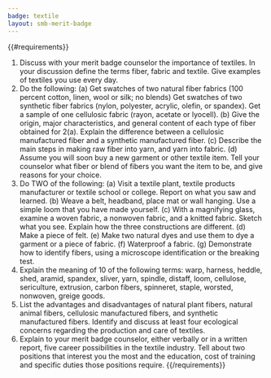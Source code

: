 ```yaml
---
badge: textile
layout: smb-merit-badge
---
```


{{#requirements}}
1. Discuss with your merit badge counselor the importance of textiles. In your discussion define the terms fiber, fabric and textile. Give examples of textiles you use every day.
2. Do the following:
    (a) Get swatches of two natural fiber fabrics (100 percent cotton, linen, wool or silk; no blends) Get swatches of two synthetic fiber fabrics (nylon, polyester, acrylic, olefin, or spandex). Get a sample of one cellulosic fabric (rayon, acetate or lyocell).
    (b) Give the origin, major characteristics, and general content of each type of fiber obtained for 2(a). Explain the difference between a cellulosic manufactured fiber and a synthetic manufactured fiber.
    (c) Describe the main steps in making raw fiber into yarn, and yarn into fabric.
    (d) Assume you will soon buy a new garment or other textile item. Tell your counselor what fiber or blend of fibers you want the item to be, and give reasons for your choice.
3. Do TWO of the following:
    (a) Visit a textile plant, textile products manufacturer or textile school or college. Report on what you saw and learned.
    (b) Weave a belt, headband, place mat or wall hanging. Use a simple loom that you have made yourself.
    (c) With a magnifying glass, examine a woven fabric, a nonwoven fabric, and a knitted fabric. Sketch what you see. Explain how the three constructions are different.
    (d) Make a piece of felt.
    (e) Make two natural dyes and use them to dye a garment or a piece of fabric.
    (f) Waterproof a fabric.
    (g) Demonstrate how to identify fibers, using a microscope identification or the breaking test.
4. Explain the meaning of 10 of the following terms: warp, harness, heddle, shed, aramid, spandex, sliver, yarn, spindle, distaff, loom, cellulose, sericulture, extrusion, carbon fibers, spinneret, staple, worsted, nonwoven, greige goods.
5. List the advantages and disadvantages of natural plant fibers, natural animal fibers, cellulosic manufactured fibers, and synthetic manufactured fibers. Identify and discuss at least four ecological concerns regarding the production and care of textiles.
6. Explain to your merit badge counselor, either verbally or in a written report, five career possibilities in the textile industry. Tell about two positions that interest you the most and the education, cost of training and specific duties those positions require.
{{/requirements}}

